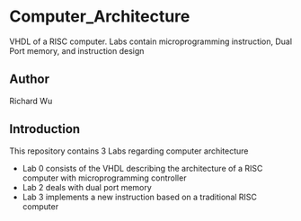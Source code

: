 # Computer_Architecture
VHDL of a RISC computer. Labs contain microprogramming instruction, Dual Port memory, and instruction design

## Author
Richard Wu

## Introduction
This repository contains 3 Labs regarding computer architecture
- Lab 0 consists of the VHDL describing the architecture of a RISC computer with microprogramming controller
- Lab 2 deals with dual port memory
- Lab 3 implements a new instruction based on a traditional RISC computer
